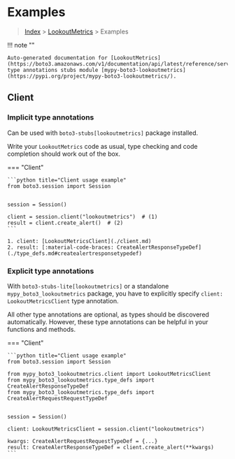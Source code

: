 # Examples

> [Index](../README.md) > [LookoutMetrics](./README.md) > Examples

!!! note ""

    Auto-generated documentation for [LookoutMetrics](https://boto3.amazonaws.com/v1/documentation/api/latest/reference/services/lookoutmetrics.html#LookoutMetrics)
    type annotations stubs module [mypy-boto3-lookoutmetrics](https://pypi.org/project/mypy-boto3-lookoutmetrics/).

## Client

### Implicit type annotations

Can be used with `boto3-stubs[lookoutmetrics]` package installed.

Write your `LookoutMetrics` code as usual,
type checking and code completion should work out of the box.


=== "Client"

    ```python title="Client usage example"
    from boto3.session import Session


    session = Session()

    client = session.client("lookoutmetrics")  # (1)
    result = client.create_alert()  # (2)
    ```

    1. client: [LookoutMetricsClient](./client.md)
    2. result: [:material-code-braces: CreateAlertResponseTypeDef](./type_defs.md#createalertresponsetypedef) 






### Explicit type annotations

With `boto3-stubs-lite[lookoutmetrics]`
or a standalone `mypy_boto3_lookoutmetrics` package, you have to explicitly specify `client: LookoutMetricsClient` type annotation.

All other type annotations are optional, as types should be discovered automatically.
However, these type annotations can be helpful in your functions and methods.


=== "Client"

    ```python title="Client usage example"
    from boto3.session import Session

    from mypy_boto3_lookoutmetrics.client import LookoutMetricsClient
    from mypy_boto3_lookoutmetrics.type_defs import CreateAlertResponseTypeDef
    from mypy_boto3_lookoutmetrics.type_defs import CreateAlertRequestRequestTypeDef


    session = Session()

    client: LookoutMetricsClient = session.client("lookoutmetrics")

    kwargs: CreateAlertRequestRequestTypeDef = {...}
    result: CreateAlertResponseTypeDef = client.create_alert(**kwargs)
    ```






